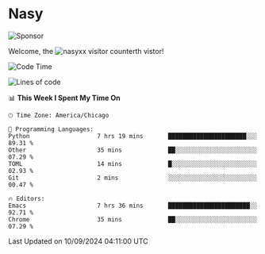 # Nasy

<!--
<p align="center">
<img height="200" src="https://github-readme-stats.vercel.app/api?username=nasyxx&count_private=true&show_icons=true&theme=dracula&include_all_commits=true"/>
<img height="200" src="https://github-readme-stats.vercel.app/api/top-langs/?username=nasyxx&theme=dracula&hide=html,jupyter+notebook&count_private=true&show_icons=true"/>
</p>

  
----------------
-->

![Sponsor](https://img.shields.io/static/v1.svg?label=Sponsor&message=%E2%9D%A4&logo=GitHub&style=flat&color=pink)
 
Welcome, the ![nasyxx visitor counter](https://count.getloli.com/get/@nasyxx?theme=rule34)th vistor!
 
<!--START_SECTION:waka-->
![Code Time](http://img.shields.io/badge/Code%20Time-4%2C623%20hrs%2059%20mins-blue)

![Lines of code](https://img.shields.io/badge/From%20Hello%20World%20I%27ve%20Written-6.4%20million%20lines%20of%20code-blue)

📊 **This Week I Spent My Time On** 

```text
🕑︎ Time Zone: America/Chicago

💬 Programming Languages: 
Python                   7 hrs 19 mins       ██████████████████████░░░   89.31 % 
Other                    35 mins             ██░░░░░░░░░░░░░░░░░░░░░░░   07.29 % 
TOML                     14 mins             █░░░░░░░░░░░░░░░░░░░░░░░░   02.93 % 
Git                      2 mins              ░░░░░░░░░░░░░░░░░░░░░░░░░   00.47 % 

🔥 Editors: 
Emacs                    7 hrs 36 mins       ███████████████████████░░   92.71 % 
Chrome                   35 mins             ██░░░░░░░░░░░░░░░░░░░░░░░   07.29 % 
```


 Last Updated on 10/09/2024 04:11:00 UTC
<!--END_SECTION:waka-->

<!-- ![visitors](https://visitor-badge.laobi.icu/badge?page_id=nasyxx.nasyxx) -->
